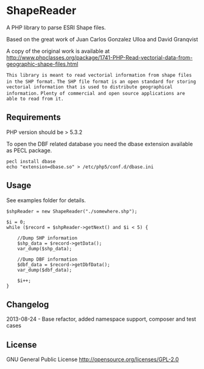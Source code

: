 # ShapeReader 
A PHP library to parse ESRI Shape files.

Based on the great work of Juan Carlos Gonzalez Ulloa and David Granqvist

A copy of the original work is available at http://www.phpclasses.org/package/1741-PHP-Read-vectorial-data-from-geographic-shape-files.html

`This library is meant to read vectorial information from shape files in the SHP format.`
`The SHP file format is an open standard for storing vectorial information that is used to distribute geographical information.`
`Plenty of commercial and open source applications are able to read from it.`

## Requirements 
PHP version should be > 5.3.2

To open the DBF related database you need the dbase extension available as PECL package.

    pecl install dbase
    echo "extension=dbase.so" > /etc/php5/conf.d/dbase.ini

## Usage 
See examples folder for details.

    $shpReader = new ShapeReader("./somewhere.shp");

    $i = 0;
    while ($record = $shpReader->getNext() and $i < 5) {

        //Dump SHP information
        $shp_data = $record->getData();
        var_dump($shp_data);

        //Dump DBF information
        $dbf_data = $record->getDbfData();
        var_dump($dbf_data);

        $i++;
    }

## Changelog 
2013-08-24 - Base refactor, added namespace support, composer and test cases

## License 
GNU General Public License
http://opensource.org/licenses/GPL-2.0
